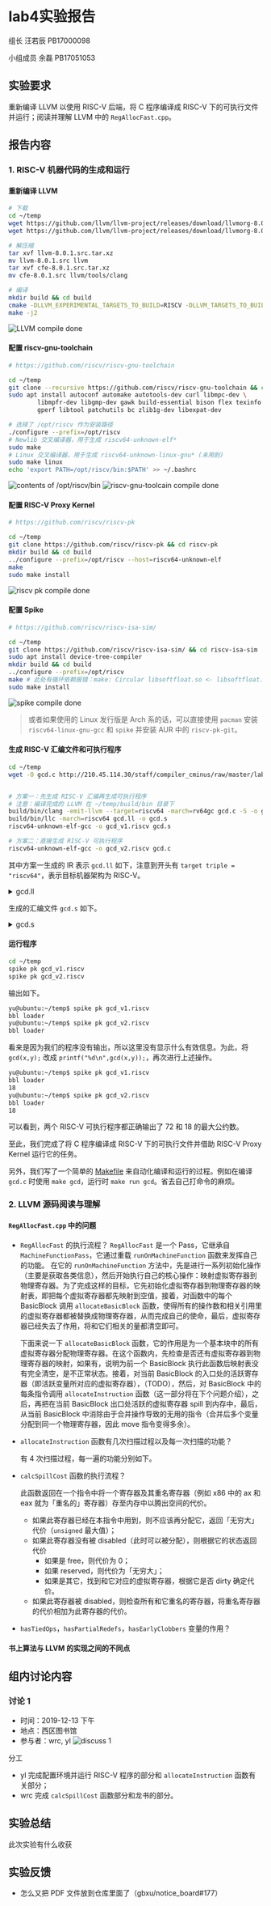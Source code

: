 # lab4实验报告
组长 汪若辰 PB17000098

小组成员 余磊 PB17051053

## 实验要求

重新编译 LLVM 以使用 RISC-V 后端，将 C 程序编译成 RISC-V 下的可执行文件并运行；阅读并理解 LLVM 中的 `RegAllocFast.cpp`。

## 报告内容 
### 1. RISC-V 机器代码的生成和运行

#### 重新编译 LLVM

```bash
# 下载
cd ~/temp
wget https://github.com/llvm/llvm-project/releases/download/llvmorg-8.0.1/llvm-8.0.1.src.tar.xz
wget https://github.com/llvm/llvm-project/releases/download/llvmorg-8.0.1/cfe-8.0.1.src.tar.xz

# 解压缩
tar xvf llvm-8.0.1.src.tar.xz
mv llvm-8.0.1.src llvm
tar xvf cfe-8.0.1.src.tar.xz
mv cfe-8.0.1.src llvm/tools/clang

# 编译
mkdir build && cd build
cmake -DLLVM_EXPERIMENTAL_TARGETS_TO_BUILD=RISCV -DLLVM_TARGETS_TO_BUILD=X86 ../llvm
make -j2
```

![LLVM compile done](https://img.yusanshi.com/upload/20191213180326868569.png)

#### 配置 riscv-gnu-toolchain

```bash
# https://github.com/riscv/riscv-gnu-toolchain

cd ~/temp
git clone --recursive https://github.com/riscv/riscv-gnu-toolchain && cd riscv-gnu-toolchain
sudo apt install autoconf automake autotools-dev curl libmpc-dev \
        libmpfr-dev libgmp-dev gawk build-essential bison flex texinfo \
        gperf libtool patchutils bc zlib1g-dev libexpat-dev

# 选择了 /opt/riscv 作为安装路径
./configure --prefix=/opt/riscv
# Newlib 交叉编译器，用于生成 riscv64-unknown-elf*
sudo make
# Linux 交叉编译器，用于生成 riscv64-unknown-linux-gnu* (未用到)
sudo make linux
echo 'export PATH=/opt/riscv/bin:$PATH' >> ~/.bashrc 
```
![contents of /opt/riscv/bin](https://img.yusanshi.com/upload/20191213223200815880.png)
![riscv-gnu-toolcain compile done](https://img.yusanshi.com/upload/20191213212838651213.png)

#### 配置 RISC-V Proxy Kernel

```bash
# https://github.com/riscv/riscv-pk

cd ~/temp
git clone https://github.com/riscv/riscv-pk && cd riscv-pk
mkdir build && cd build
../configure --prefix=/opt/riscv --host=riscv64-unknown-elf
make
sudo make install
```

![riscv pk compile done](https://img.yusanshi.com/upload/20191213225056487894.png)

#### 配置 Spike

```bash
# https://github.com/riscv/riscv-isa-sim/

cd ~/temp
git clone https://github.com/riscv/riscv-isa-sim/ && cd riscv-isa-sim
sudo apt install device-tree-compiler
mkdir build && cd build
../configure --prefix=/opt/riscv
make # 此处有循环依赖报错：make: Circular libsoftfloat.so <- libsoftfloat.so dependency 
sudo make install
```

![spike compile done](https://img.yusanshi.com/upload/20191213230131230821.png)


> 或者如果使用的 Linux 发行版是 Arch 系的话，可以直接使用 `pacman` 安装 `riscv64-linux-gnu-gcc` 和 `spike` 并安装 AUR 中的 `riscv-pk-git`。

#### 生成 RISC-V 汇编文件和可执行程序

```bash
cd ~/temp
wget -O gcd.c http://210.45.114.30/staff/compiler_cminus/raw/master/lab1_lexical_analyzer/testcase/gcd.cminus


# 方案一：先生成 RISC-V 汇编再生成可执行程序
# 注意：编译完成的 LLVM 在 ~/temp/build/bin 目录下
build/bin/clang -emit-llvm --target=riscv64 -march=rv64gc gcd.c -S -o gcd.ll  -I/opt/riscv/riscv64-unknown-elf/include
build/bin/llc -march=riscv64 gcd.ll -o gcd.s
riscv64-unknown-elf-gcc -o gcd_v1.riscv gcd.s

# 方案二：直接生成 RISC-V 可执行程序
riscv64-unknown-elf-gcc -o gcd_v2.riscv gcd.c
```

其中方案一生成的 IR 表示 `gcd.ll` 如下，注意到开头有 `target triple = "riscv64"`，表示目标机器架构为 RISC-V。

<details>
<summary>gcd.ll</summary>

```llvm
; ModuleID = 'gcd.c'
source_filename = "gcd.c"
target datalayout = "e-m:e-p:64:64-i64:64-i128:128-n64-S128"
target triple = "riscv64"

; Function Attrs: noinline nounwind optnone
define dso_local signext i32 @gcd(i32 signext %u, i32 signext %v) #0 {
entry:
  %retval = alloca i32, align 4
  %u.addr = alloca i32, align 4
  %v.addr = alloca i32, align 4
  store i32 %u, i32* %u.addr, align 4
  store i32 %v, i32* %v.addr, align 4
  %0 = load i32, i32* %v.addr, align 4
  %cmp = icmp eq i32 %0, 0
  br i1 %cmp, label %if.then, label %if.else

if.then:                                          ; preds = %entry
  %1 = load i32, i32* %u.addr, align 4
  store i32 %1, i32* %retval, align 4
  br label %return

if.else:                                          ; preds = %entry
  %2 = load i32, i32* %v.addr, align 4
  %3 = load i32, i32* %u.addr, align 4
  %4 = load i32, i32* %u.addr, align 4
  %5 = load i32, i32* %v.addr, align 4
  %div = sdiv i32 %4, %5
  %6 = load i32, i32* %v.addr, align 4
  %mul = mul nsw i32 %div, %6
  %sub = sub nsw i32 %3, %mul
  %call = call signext i32 @gcd(i32 signext %2, i32 signext %sub)
  store i32 %call, i32* %retval, align 4
  br label %return

return:                                           ; preds = %if.else, %if.then
  %7 = load i32, i32* %retval, align 4
  ret i32 %7
}

; Function Attrs: noinline nounwind optnone
define dso_local signext i32 @main() #0 {
entry:
  %retval = alloca i32, align 4
  %x = alloca i32, align 4
  %y = alloca i32, align 4
  %temp = alloca i32, align 4
  store i32 0, i32* %retval, align 4
  store i32 72, i32* %x, align 4
  store i32 18, i32* %y, align 4
  %0 = load i32, i32* %x, align 4
  %1 = load i32, i32* %y, align 4
  %cmp = icmp slt i32 %0, %1
  br i1 %cmp, label %if.then, label %if.end

if.then:                                          ; preds = %entry
  %2 = load i32, i32* %x, align 4
  store i32 %2, i32* %temp, align 4
  %3 = load i32, i32* %y, align 4
  store i32 %3, i32* %x, align 4
  %4 = load i32, i32* %temp, align 4
  store i32 %4, i32* %y, align 4
  br label %if.end

if.end:                                           ; preds = %if.then, %entry
  %5 = load i32, i32* %x, align 4
  %6 = load i32, i32* %y, align 4
  %call = call signext i32 @gcd(i32 signext %5, i32 signext %6)
  ret i32 0
}

attributes #0 = { noinline nounwind optnone "correctly-rounded-divide-sqrt-fp-math"="false" "disable-tail-calls"="false" "less-precise-fpmad"="false" "min-legal-vector-width"="0" "no-frame-pointer-elim"="true" "no-frame-pointer-elim-non-leaf" "no-infs-fp-math"="false" "no-jump-tables"="false" "no-nans-fp-math"="false" "no-signed-zeros-fp-math"="false" "no-trapping-math"="false" "stack-protector-buffer-size"="8" "target-features"="+a,+c,+d,+f,+m" "unsafe-fp-math"="false" "use-soft-float"="false" }

!llvm.module.flags = !{!0}
!llvm.ident = !{!1}

!0 = !{i32 1, !"wchar_size", i32 4}
!1 = !{!"clang version 8.0.1 (tags/RELEASE_801/final)"}
```
</details>

生成的汇编文件 `gcd.s` 如下。

<details>
<summary>gcd.s</summary>

```assembly
	.text
	.file	"gcd.c"
	.globl	gcd                     # -- Begin function gcd
	.p2align	2
	.type	gcd,@function
gcd:                                    # @gcd
# %bb.0:                                # %entry
	addi	sp, sp, -48
	sd	ra, 40(sp)
	sd	s0, 32(sp)
	sd	s1, 24(sp)
	sd	s2, 16(sp)
	addi	s0, sp, 48
	sw	a0, -40(s0)
	sw	a1, -44(s0)
	lw	a0, -44(s0)
	bnez	a0, .LBB0_2
	j	.LBB0_1
.LBB0_1:                                # %if.then
	lw	a0, -40(s0)
	sw	a0, -36(s0)
	j	.LBB0_3
.LBB0_2:                                # %if.else
	lw	s2, -40(s0)
	lw	s1, -44(s0)
	mv	a0, s2
	mv	a1, s1
	call	__divdi3
	mv	a1, s1
	call	__muldi3
	subw	a1, s2, a0
	mv	a0, s1
	call	gcd
	sw	a0, -36(s0)
	j	.LBB0_3
.LBB0_3:                                # %return
	lw	a0, -36(s0)
	ld	s2, 16(sp)
	ld	s1, 24(sp)
	ld	s0, 32(sp)
	ld	ra, 40(sp)
	addi	sp, sp, 48
	ret
.Lfunc_end0:
	.size	gcd, .Lfunc_end0-gcd
                                        # -- End function
	.globl	main                    # -- Begin function main
	.p2align	2
	.type	main,@function
main:                                   # @main
# %bb.0:                                # %entry
	addi	sp, sp, -32
	sd	ra, 24(sp)
	sd	s0, 16(sp)
	addi	s0, sp, 32
	sw	zero, -20(s0)
	addi	a0, zero, 72
	sw	a0, -24(s0)
	addi	a0, zero, 18
	sw	a0, -28(s0)
	lw	a0, -24(s0)
	lw	a1, -28(s0)
	bge	a0, a1, .LBB1_2
	j	.LBB1_1
.LBB1_1:                                # %if.then
	lw	a0, -24(s0)
	sw	a0, -32(s0)
	lw	a0, -28(s0)
	sw	a0, -24(s0)
	lw	a0, -32(s0)
	sw	a0, -28(s0)
	j	.LBB1_2
.LBB1_2:                                # %if.end
	lw	a0, -24(s0)
	lw	a1, -28(s0)
	call	gcd
	mv	a0, zero
	ld	s0, 16(sp)
	ld	ra, 24(sp)
	addi	sp, sp, 32
	ret
.Lfunc_end1:
	.size	main, .Lfunc_end1-main
                                        # -- End function

	.ident	"clang version 8.0.1 (tags/RELEASE_801/final)"
	.section	".note.GNU-stack","",@progbits
```
</details>

#### 运行程序

```bash
cd ~/temp
spike pk gcd_v1.riscv
spike pk gcd_v2.riscv
```

输出如下。

```bash
yu@ubuntu:~/temp$ spike pk gcd_v1.riscv
bbl loader
yu@ubuntu:~/temp$ spike pk gcd_v2.riscv
bbl loader
```

看来是因为我们的程序没有输出，所以这里没有显示什么有效信息。为此，将 `gcd(x,y);` 改成 `printf("%d\n",gcd(x,y));`，再次进行上述操作。

```bash
yu@ubuntu:~/temp$ spike pk gcd_v1.riscv
bbl loader
18
yu@ubuntu:~/temp$ spike pk gcd_v2.riscv
bbl loader
18
```

可以看到，两个 RISC-V 可执行程序都正确输出了 72 和 18 的最大公约数。

至此，我们完成了将 C 程序编译成 RISC-V 下的可执行文件并借助 RISC-V Proxy Kernel 运行它的任务。



另外，我们写了一个简单的 [Makefile](../test/Makefile) 来自动化编译和运行的过程。例如在编译 `gcd.c` 时使用 `make gcd`，运行时 `make run gcd`。省去自己打命令的麻烦。


### 2. LLVM 源码阅读与理解
#### `RegAllocFast.cpp` 中的问题
- `RegAllocFast` 的执行流程？
    `RegAllocFast` 是一个 Pass，它继承自 `MachineFunctionPass`，它通过重载 `runOnMachineFunction` 函数来发挥自己的功能。
    在它的 `runOnMachineFunction` 方法中，先是进行一系列初始化操作（主要是获取各类信息），然后开始执行自己的核心操作：映射虚拟寄存器到物理寄存器。为了完成这样的目标，它先初始化虚拟寄存器到物理寄存器的映射表，即把每个虚拟寄存器都先映射到空值，接着，对函数中的每个 BasicBlock 调用 `allocateBasicBlock` 函数，使得所有的操作数和相关引用里的虚拟寄存器都被替换成物理寄存器，从而完成自己的使命，最后，虚拟寄存器已经失去了作用，将和它们相关的量都清空即可。

    下面来说一下 `allocateBasicBlock` 函数，它的作用是为一个基本块中的所有虚拟寄存器分配物理寄存器。在这个函数内，先检查是否还有虚拟寄存器到物理寄存器的映射，如果有，说明为前一个 BasicBlock 执行此函数后映射表没有完全清空，是不正常状态。接着，对当前 BasicBlock 的入口处的活跃寄存器（即活跃变量所对应的虚拟寄存器），（TODO），然后，对 BasicBlock 中的每条指令调用 `allocateInstruction` 函数（这一部分将在下个问题介绍），之后，再把在当前 BasicBlock 出口处活跃的虚拟寄存器 spill 到内存中，最后，从当前 BasicBlock 中消除由于合并操作导致的无用的指令（合并后多个变量分配到同一个物理寄存器，因此 move 指令变得多余）。


- `allocateInstruction` 函数有几次扫描过程以及每一次扫描的功能？
    
    有 4 次扫描过程，每一遍的功能分别如下。


- `calcSpillCost` 函数的执行流程？

    此函数返回在一个指令中将一个寄存器及其重名寄存器（例如 x86 中的 ax 和 eax 就为「重名的」寄存器）存至内存中以腾出空间的代价。
    - 如果此寄存器已经在本指令中用到，则不应该再分配它，返回「无穷大」代价（`unsigned` 最大值）；
    - 如果此寄存器没有被 disabled（此时可以被分配），则根据它的状态返回代价
        - 如果是 free，则代价为 0；
        - 如果 reserved，则代价为「无穷大」；
        - 如果是其它，找到和它对应的虚拟寄存器，根据它是否 dirty 确定代价。
    - 如果此寄存器被 disabled，则检查所有和它重名的寄存器，将重名寄存器的代价相加为此寄存器的代价。

- `hasTiedOps`，`hasPartialRedefs`，`hasEarlyClobbers` 变量的作用？

#### 书上算法与 LLVM 的实现之间的不同点


## 组内讨论内容
### 讨论 1
- 时间：2019-12-13 下午
- 地点：西区图书馆
- 参与者：wrc, yl
![discuss 1](figs/discuss.jpg)

分工
- yl 完成配置环境并运行 RISC-V 程序的部分和 `allocateInstruction` 函数有关部分；
- wrc 完成 `calcSpillCost` 函数部分和龙书的部分。

## 实验总结

此次实验有什么收获

## 实验反馈
- 怎么又把 PDF 文件放到仓库里面了（gbxu/notice_board#177）
